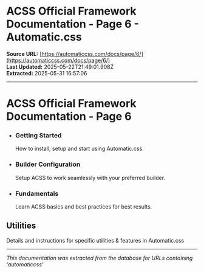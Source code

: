 # ACSS Official Framework Documentation - Page 6 - Automatic.css

**Source URL:** [https://automaticcss.com/docs/page/6/](https://automaticcss.com/docs/page/6/)  
**Last Updated:** 2025-05-22T21:49:01.908Z  
**Extracted:** 2025-05-31 16:57:06

---

# ACSS Official Framework Documentation - Page 6

*   ### Getting Started
    
    How to install, setup and start using Automatic.css.
    
*   ### Builder Configuration
    
    Setup ACSS to work seamlessly with your preferred builder.
    
*   ### Fundamentals
    
    Learn ACSS basics and best practices for best results.
    

## Utilities

Details and instructions for specific utilities & features in Automatic.css

---

*This documentation was extracted from the database for URLs containing 'automaticcss'*
